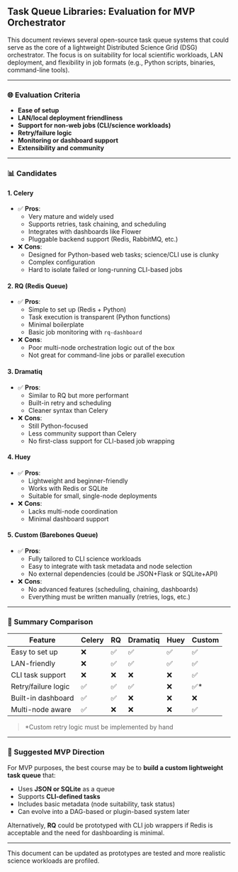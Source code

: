 ## Task Queue Libraries: Evaluation for MVP Orchestrator

This document reviews several open-source task queue systems that could serve as the core of a lightweight Distributed Science Grid (DSG) orchestrator. The focus is on suitability for local scientific workloads, LAN deployment, and flexibility in job formats (e.g., Python scripts, binaries, command-line tools).

---

### 🌐 Evaluation Criteria

- **Ease of setup**
- **LAN/local deployment friendliness**
- **Support for non-web jobs (CLI/science workloads)**
- **Retry/failure logic**
- **Monitoring or dashboard support**
- **Extensibility and community**

---

### 📊 Candidates

#### 1. **Celery**

- ✅ **Pros**:
  - Very mature and widely used
  - Supports retries, task chaining, and scheduling
  - Integrates with dashboards like Flower
  - Pluggable backend support (Redis, RabbitMQ, etc.)
- ❌ **Cons**:
  - Designed for Python-based web tasks; science/CLI use is clunky
  - Complex configuration
  - Hard to isolate failed or long-running CLI-based jobs

#### 2. **RQ (Redis Queue)**

- ✅ **Pros**:
  - Simple to set up (Redis + Python)
  - Task execution is transparent (Python functions)
  - Minimal boilerplate
  - Basic job monitoring with `rq-dashboard`
- ❌ **Cons**:
  - Poor multi-node orchestration logic out of the box
  - Not great for command-line jobs or parallel execution

#### 3. **Dramatiq**

- ✅ **Pros**:
  - Similar to RQ but more performant
  - Built-in retry and scheduling
  - Cleaner syntax than Celery
- ❌ **Cons**:
  - Still Python-focused
  - Less community support than Celery
  - No first-class support for CLI-based job wrapping

#### 4. **Huey**

- ✅ **Pros**:
  - Lightweight and beginner-friendly
  - Works with Redis or SQLite
  - Suitable for small, single-node deployments
- ❌ **Cons**:
  - Lacks multi-node coordination
  - Minimal dashboard support

#### 5. **Custom (Barebones Queue)**

- ✅ **Pros**:
  - Fully tailored to CLI science workloads
  - Easy to integrate with task metadata and node selection
  - No external dependencies (could be JSON+Flask or SQLite+API)
- ❌ **Cons**:
  - No advanced features (scheduling, chaining, dashboards)
  - Everything must be written manually (retries, logs, etc.)

---

### 🔄 Summary Comparison

| Feature            | Celery | RQ  | Dramatiq | Huey | Custom |
|--------------------|--------|-----|----------|------|--------|
| Easy to set up     | ❌     | ✅  | ✅       | ✅   | ✅     |
| LAN-friendly       | ❌     | ✅  | ✅       | ✅   | ✅     |
| CLI task support   | ❌     | ❌  | ❌       | ❌   | ✅     |
| Retry/failure logic| ✅     | ✅  | ✅       | ❌   | ✅*    |
| Built-in dashboard | ✅     | ✅  | ❌       | ❌   | ❌     |
| Multi-node aware   | ✅     | ❌  | ❌       | ❌   | ✅     |

> *Custom retry logic must be implemented by hand

---

### 🚀 Suggested MVP Direction

For MVP purposes, the best course may be to **build a custom lightweight task queue** that:

- Uses **JSON or SQLite** as a queue
- Supports **CLI-defined tasks**
- Includes basic metadata (node suitability, task status)
- Can evolve into a DAG-based or plugin-based system later

Alternatively, **RQ** could be prototyped with CLI job wrappers if Redis is acceptable and the need for dashboarding is minimal.

---

This document can be updated as prototypes are tested and more realistic science workloads are profiled.

